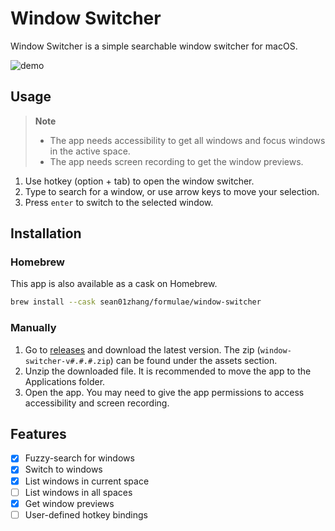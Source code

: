 # Window Switcher

Window Switcher is a simple searchable window switcher for macOS. 

![demo](https://github.com/user-attachments/assets/341cbfa8-b004-4d8c-a947-72eefe3411e9)

## Usage

> **Note**
>  - The app needs accessibility to get all windows and focus windows in the active space.
>  - The app needs screen recording to get the window previews.

1. Use hotkey (option + tab) to open the window switcher.
2. Type to search for a window, or use arrow keys to move your selection.
3. Press `enter` to switch to the selected window.

## Installation

### Homebrew

This app is also available as a cask on Homebrew.

```sh
brew install --cask sean01zhang/formulae/window-switcher
```

### Manually

1. Go to [releases](https://github.com/sean01zhang/window-switcher/releases) and download the latest version. The zip (`window-switcher-v#.#.#.zip`) can be found under the assets section.
2. Unzip the downloaded file. It is recommended to move the app to the Applications folder.
3. Open the app. You may need to give the app permissions to access accessibility and screen recording. 

## Features

- [x] Fuzzy-search for windows
- [x] Switch to windows
- [x] List windows in current space
- [ ] List windows in all spaces
- [x] Get window previews
- [ ] User-defined hotkey bindings
